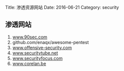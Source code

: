 Title: 渗透资源网站
Date: 2016-06-21
Category: security

## 渗透网站
1. www.90sec.com
2. github.com/enaqx/awesome-pentest
3. www.offensive-security.com
4. www.securitytube.net
5. www.securityfocus.com
6. www.corelan.be
